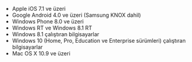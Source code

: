 
  - Apple iOS 7.1 ve üzeri
  - Google Android 4.0 ve üzeri (Samsung KNOX dahil)
  - Windows Phone 8.0 ve üzeri
  - Windows RT ve Windows 8.1 RT
  - Windows 8.1 çalıştıran bilgisayarlar
  - Windows 10 (Home, Pro, Education ve Enterprise sürümleri) çalıştıran bilgisayarlar
  - Mac OS X 10.9 ve üzeri


<!--HONumber=Jun16_HO4-->



